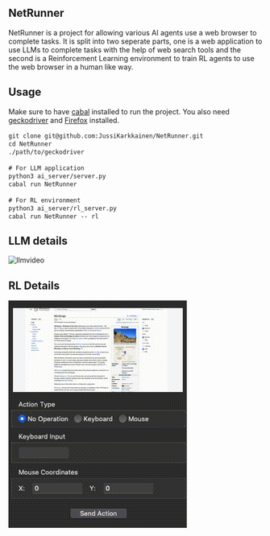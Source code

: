 ## NetRunner

NetRunner is a project for allowing various AI agents use a web browser to complete tasks.
It is split into two seperate parts, one is a web application to use LLMs to complete 
tasks with the help of web search tools and the second is a Reinforcement Learning
environment to train RL agents to use the web browser in a human like way.

## Usage
Make sure to have [cabal](https://www.haskell.org/cabal/) installed to run the project.
You also need [geckodriver](https://github.com/mozilla/geckodriver/releases) and [Firefox](https://www.mozilla.org/en-US/firefox/new/) 
installed.

```
git clone git@github.com:JussiKarkkainen/NetRunner.git
cd NetRunner
./path/to/geckodriver

# For LLM application
python3 ai_server/server.py 
cabal run NetRunner

# For RL environment
python3 ai_server/rl_server.py
cabal run NetRunner -- rl
```


## LLM details
![llmvideo](/docs/llmtools.gif)










## RL Details
![rlvideo](/docs/rlvideo.gif)


